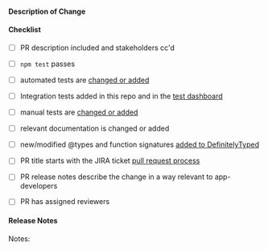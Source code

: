#### Description of Change
<!--
Thank you for your Pull Request. Please provide a description above and review
the requirements below.

Pull Request process: https://github.com/openfin/Internal-Wiki/wiki/Pull-Request-Process
-->

#### Checklist
<!-- Remove items that do not apply. For completed items, change [ ] to [x]. -->

- [ ] PR description included and stakeholders cc'd
- [ ] `npm test` passes
- [ ] automated tests are [changed or added](https://testing-dashboard.openfin.co/#/app/dashboard)
- [ ] Integration tests added in this repo and in the [test dashboard](https://testing-dashboard.openfin.co/#/app/dashboard)
- [ ] manual tests are [changed or added](https://github.com/openfin/test_apps)
- [ ] relevant documentation is changed or added
- [ ] new/modified @types and function signatures [added to DefinitelyTyped](https://github.com/openfin/Internal-Wiki/wiki/How-to-Update-DefinitelyTyped)
- [ ] PR title starts with the JIRA ticket [pull request process](https://github.com/openfin/Internal-Wiki/wiki/Pull-Request-Process)
- [ ] PR release notes describe the change in a way relevant to app-developers
- [ ] PR has assigned reviewers


#### Release Notes

Notes: <!-- Please add a one-line description for app developers to read in the release notes. Examples and help on special cases: http://developer.openfin.co/versions/?product=Runtime&version=9.61.37.46 -->
